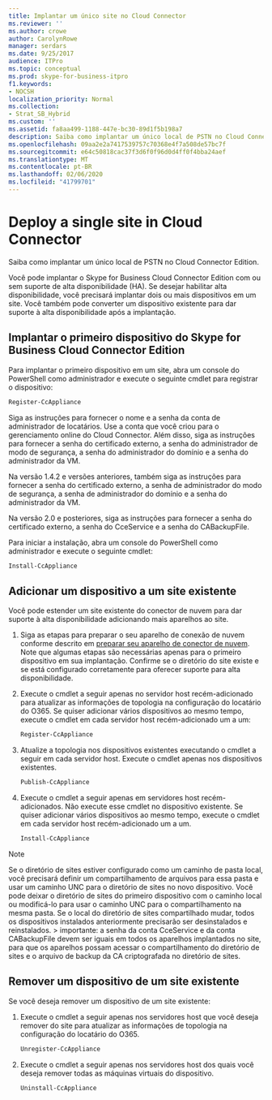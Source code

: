 ```yaml
---
title: Implantar um único site no Cloud Connector
ms.reviewer: ''
ms.author: crowe
author: CarolynRowe
manager: serdars
ms.date: 9/25/2017
audience: ITPro
ms.topic: conceptual
ms.prod: skype-for-business-itpro
f1.keywords:
- NOCSH
localization_priority: Normal
ms.collection:
- Strat_SB_Hybrid
ms.custom: ''
ms.assetid: fa8aa499-1188-447e-bc30-89d1f5b198a7
description: Saiba como implantar um único local de PSTN no Cloud Connector Edition.
ms.openlocfilehash: 09aa2e2a7417539757c70368e4f7a508de57bc7f
ms.sourcegitcommit: e64c50818cac37f3d6f0f96d0d4ff0f4bba24aef
ms.translationtype: MT
ms.contentlocale: pt-BR
ms.lasthandoff: 02/06/2020
ms.locfileid: "41799701"
---
```

# <a name="deploy-a-single-site-in-cloud-connector"></a>Deploy a single site in Cloud Connector
 
Saiba como implantar um único local de PSTN no Cloud Connector Edition.
  
Você pode implantar o Skype for Business Cloud Connector Edition com ou sem suporte de alta disponibilidade (HA). Se desejar habilitar alta disponibilidade, você precisará implantar dois ou mais dispositivos em um site. Você também pode converter um dispositivo existente para dar suporte à alta disponibilidade após a implantação.
  
## <a name="deploy-the-first-skype-for-business-cloud-connector-edition-appliance"></a>Implantar o primeiro dispositivo do Skype for Business Cloud Connector Edition

Para implantar o primeiro dispositivo em um site, abra um console do PowerShell como administrador e execute o seguinte cmdlet para registrar o dispositivo:
  
```powershell
Register-CcAppliance
```

Siga as instruções para fornecer o nome e a senha da conta de administrador de locatários. Use a conta que você criou para o gerenciamento online do Cloud Connector. Além disso, siga as instruções para fornecer a senha do certificado externo, a senha do administrador de modo de segurança, a senha do administrador do domínio e a senha do administrador da VM.  
  
Na versão 1.4.2 e versões anteriores, também siga as instruções para fornecer a senha do certificado externo, a senha de administrador do modo de segurança, a senha de administrador do domínio e a senha do administrador da VM. 
  
Na versão 2.0 e posteriores, siga as instruções para fornecer a senha do certificado externo, a senha do CceService e a senha do CABackupFile.
  
Para iniciar a instalação, abra um console do PowerShell como administrador e execute o seguinte cmdlet:
  
```powershell
Install-CcAppliance
```

## <a name="add-an-appliance-to-an-existing-site"></a>Adicionar um dispositivo a um site existente

Você pode estender um site existente do conector de nuvem para dar suporte à alta disponibilidade adicionando mais aparelhos ao site. 
  
1. Siga as etapas para preparar o seu aparelho de conexão de nuvem conforme descrito em [preparar seu aparelho de conector de nuvem](prepare-your-cloud-connector-appliance.md). Note que algumas etapas são necessárias apenas para o primeiro dispositivo em sua implantação. Confirme se o diretório do site existe e se está configurado corretamente para oferecer suporte para alta disponibilidade.
    
2. Execute o cmdlet a seguir apenas no servidor host recém-adicionado para atualizar as informações de topologia na configuração do locatário do O365. Se quiser adicionar vários dispositivos ao mesmo tempo, execute o cmdlet em cada servidor host recém-adicionado um a um:
    
   ```powershell
   Register-CcAppliance
   ```

3. Atualize a topologia nos dispositivos existentes executando o cmdlet a seguir em cada servidor host. Execute o cmdlet apenas nos dispositivos existentes.
    
   ```powershell
   Publish-CcAppliance
   ```

4. Execute o cmdlet a seguir apenas em servidores host recém-adicionados. Não execute esse cmdlet no dispositivo existente. Se quiser adicionar vários dispositivos ao mesmo tempo, execute o cmdlet em cada servidor host recém-adicionado um a um.
    
   ```powershell
   Install-CcAppliance
   ```

> [!NOTE]
> Se o diretório de sites estiver configurado como um caminho de pasta local, você precisará definir um compartilhamento de arquivos para essa pasta e usar um caminho UNC para o diretório de sites no novo dispositivo. Você pode deixar o diretório de sites do primeiro dispositivo com o caminho local ou modificá-lo para usar o caminho UNC para o compartilhamento na mesma pasta. Se o local do diretório de sites compartilhado mudar, todos os dispositivos instalados anteriormente precisarão ser desinstalados e reinstalados. > importante: a senha da conta CceService e da conta CABackupFile devem ser iguais em todos os aparelhos implantados no site, para que os aparelhos possam acessar o compartilhamento do diretório de sites e o arquivo de backup da CA criptografada no diretório de sites. 
  
## <a name="remove-an-appliance-from-an-existing-site"></a>Remover um dispositivo de um site existente

Se você deseja remover um dispositivo de um site existente:
  
1. Execute o cmdlet a seguir apenas nos servidores host que você deseja remover do site para atualizar as informações de topologia na configuração do locatário do O365.
    
   ```powershell
   Unregister-CcAppliance
   ```

2. Execute o cmdlet a seguir apenas nos servidores host dos quais você deseja remover todas as máquinas virtuais do dispositivo.
    
   ```powershell
   Uninstall-CcAppliance
   ```


